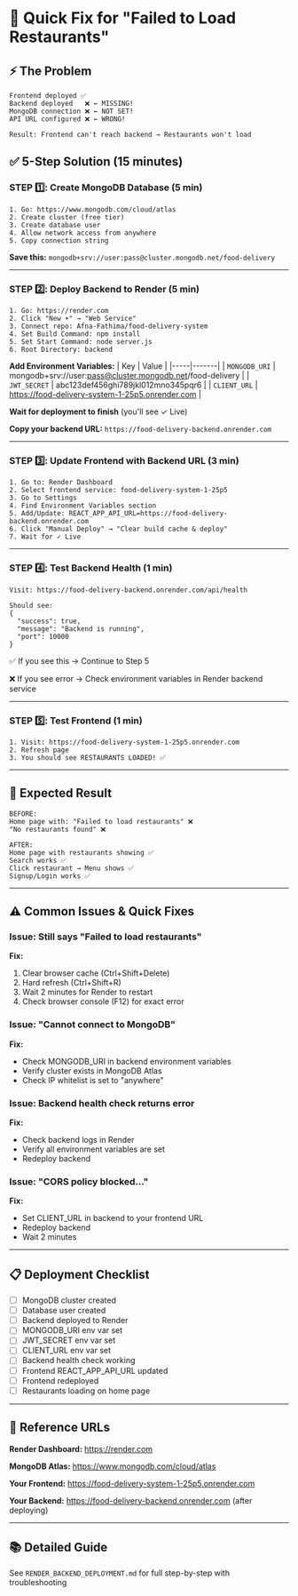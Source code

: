 # 🎯 Quick Fix for "Failed to Load Restaurants"

## ⚡ The Problem
```
Frontend deployed ✅
Backend deployed   ❌ ← MISSING!
MongoDB connection ❌ ← NOT SET!
API URL configured ❌ ← WRONG!

Result: Frontend can't reach backend → Restaurants won't load
```

## ✅ 5-Step Solution (15 minutes)

### STEP 1️⃣: Create MongoDB Database (5 min)
```
1. Go: https://www.mongodb.com/cloud/atlas
2. Create cluster (free tier)
3. Create database user
4. Allow network access from anywhere
5. Copy connection string
```
**Save this:** `mongodb+srv://user:pass@cluster.mongodb.net/food-delivery`

---

### STEP 2️⃣: Deploy Backend to Render (5 min)
```
1. Go: https://render.com
2. Click "New +" → "Web Service"
3. Connect repo: Afna-Fathima/food-delivery-system
4. Set Build Command: npm install
5. Set Start Command: node server.js
6. Root Directory: backend
```

**Add Environment Variables:**
| Key | Value |
|-----|-------|
| `MONGODB_URI` | mongodb+srv://user:pass@cluster.mongodb.net/food-delivery |
| `JWT_SECRET` | abc123def456ghi789jkl012mno345pqr6 |
| `CLIENT_URL` | https://food-delivery-system-1-25p5.onrender.com |

**Wait for deployment to finish** (you'll see ✓ Live)

**Copy your backend URL:** `https://food-delivery-backend.onrender.com`

---

### STEP 3️⃣: Update Frontend with Backend URL (3 min)
```
1. Go to: Render Dashboard
2. Select frontend service: food-delivery-system-1-25p5
3. Go to Settings
4. Find Environment Variables section
5. Add/Update: REACT_APP_API_URL=https://food-delivery-backend.onrender.com
6. Click "Manual Deploy" → "Clear build cache & deploy"
7. Wait for ✓ Live
```

---

### STEP 4️⃣: Test Backend Health (1 min)
```
Visit: https://food-delivery-backend.onrender.com/api/health

Should see:
{
  "success": true,
  "message": "Backend is running",
  "port": 10000
}
```

✅ If you see this → Continue to Step 5

❌ If you see error → Check environment variables in Render backend service

---

### STEP 5️⃣: Test Frontend (1 min)
```
1. Visit: https://food-delivery-system-1-25p5.onrender.com
2. Refresh page
3. You should see RESTAURANTS LOADED! ✅
```

---

## 🚀 Expected Result
```
BEFORE:
Home page with: "Failed to load restaurants" ❌
"No restaurants found" ❌

AFTER:
Home page with restaurants showing ✅
Search works ✅
Click restaurant → Menu shows ✅
Signup/Login works ✅
```

---

## ⚠️ Common Issues & Quick Fixes

### Issue: Still says "Failed to load restaurants"
**Fix:** 
1. Clear browser cache (Ctrl+Shift+Delete)
2. Hard refresh (Ctrl+Shift+R)
3. Wait 2 minutes for Render to restart
4. Check browser console (F12) for exact error

### Issue: "Cannot connect to MongoDB"
**Fix:**
- Check MONGODB_URI in backend environment variables
- Verify cluster exists in MongoDB Atlas
- Check IP whitelist is set to "anywhere"

### Issue: Backend health check returns error
**Fix:**
- Check backend logs in Render
- Verify all environment variables are set
- Redeploy backend

### Issue: "CORS policy blocked..."
**Fix:**
- Set CLIENT_URL in backend to your frontend URL
- Redeploy backend
- Wait 2 minutes

---

## 📋 Deployment Checklist
- [ ] MongoDB cluster created
- [ ] Database user created
- [ ] Backend deployed to Render
- [ ] MONGODB_URI env var set
- [ ] JWT_SECRET env var set
- [ ] CLIENT_URL env var set
- [ ] Backend health check working
- [ ] Frontend REACT_APP_API_URL updated
- [ ] Frontend redeployed
- [ ] Restaurants loading on home page

---

## 🔗 Reference URLs

**Render Dashboard:** https://render.com

**MongoDB Atlas:** https://www.mongodb.com/cloud/atlas

**Your Frontend:** https://food-delivery-system-1-25p5.onrender.com

**Your Backend:** https://food-delivery-backend.onrender.com (after deploying)

---

## 📚 Detailed Guide
See `RENDER_BACKEND_DEPLOYMENT.md` for full step-by-step with troubleshooting

